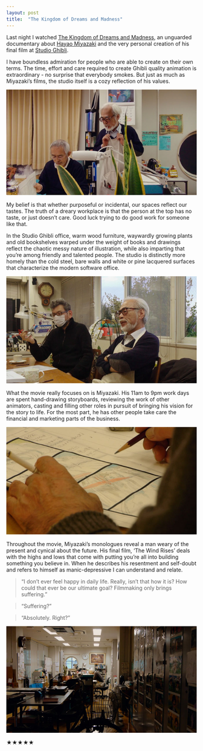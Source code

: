 ```yaml
---
layout: post
title:  "The Kingdom of Dreams and Madness"
---
```


Last night I watched [The Kingdom of Dreams and Madness][movie], an unguarded documentary about [Hayao Miyazaki][miyazaki] and the very personal creation of his final film at [Studio Ghibli][ghibli].

I have boundless admiration for people who are able to create on their own terms. The time, effort and care required to create Ghibli quality animation is extraordinary - no surprise that everybody smokes. But just as much as Miyazaki’s films, the studio itself is a cozy reflection of his values.

<a href="/images/2015/ghibli-miyazaki/1@2x.jpg">
	<img class="large" src="/images/2015/ghibli-miyazaki/1.jpg" srcset="/images/2015/ghibli-miyazaki/1@2x.jpg 2x" alt="Miyazaki reviewing work">
</a>


My belief is that whether purposeful or incidental, our spaces reflect our tastes. The truth of a dreary workplace is that the person at the top has no taste, or just doesn’t care. Good luck trying to do good work for someone like that.

In the Studio Ghibli office, warm wood furniture, waywardly growing plants and old bookshelves warped under the weight of books and drawings reflect the chaotic messy nature of illustration, while also imparting that you’re among friendly and talented people. The studio is distinctly more homely than the cold steel, bare walls and white or pine lacquered surfaces that characterize the modern software office.

<a href="/images/2015/ghibli-miyazaki/2@2x.jpg">
	<img class="large" src="/images/2015/ghibli-miyazaki/2.jpg" srcset="/images/2015/ghibli-miyazaki/2@2x.jpg 2x" alt="Miyazaki and Ando discussing">
</a>

What the movie really focuses on is Miyazaki. His 11am to 9pm work days are spent hand-drawing storyboards, reviewing the work of other animators, casting and filling other roles in pursuit of bringing his vision for the story to life. For the most part, he has other people take care the financial and marketing parts of the business.

<a href="/images/2015/ghibli-miyazaki/3@2x.jpg">
	<img class="large" src="/images/2015/ghibli-miyazaki/3.jpg" srcset="/images/2015/ghibli-miyazaki/3@2x.jpg 2x" alt="Miyazaki drawing a storyboard for a scene with a plane">
</a>

Throughout the movie, Miyazaki’s monologues reveal a man weary of the present and cynical about the future. His final film, ‘The Wind Rises’ deals with the highs and lows that come with putting you’re all into building something you believe in. When he describes his resentment and self-doubt and refers to himself as manic-depressive I can understand and relate.

> “I don’t ever feel happy in daily life. Really, isn’t that how it is? How could that ever be our ultimate goal? Filmmaking only brings suffering.” 

> “Suffering?”

> “Absolutely. Right?”

<a href="/images/2015/ghibli-miyazaki/4@2x.jpg">
	<img class="large" src="/images/2015/ghibli-miyazaki/4.jpg" srcset="/images/2015/ghibli-miyazaki/4@2x.jpg 2x" alt="Miyazaki working in an empty office">
</a>

★★★★★

[movie]:http://www.gkidsfilms.com/kingdom/
[miyazaki]:http://en.wikipedia.org/wiki/Hayao_Miyazaki
[ghibli]:http://en.wikipedia.org/wiki/Studio_Ghibli
